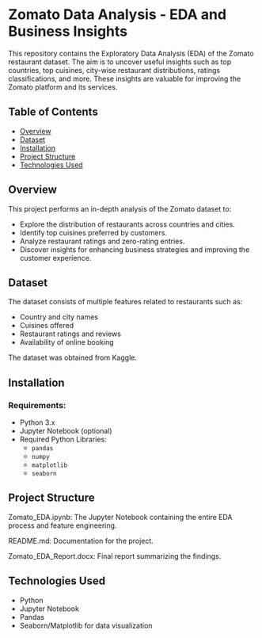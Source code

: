 # Zomato Data Analysis - EDA and Business Insights

This repository contains the Exploratory Data Analysis (EDA) of the Zomato restaurant dataset. The aim is to uncover useful insights such as top countries, top cuisines, city-wise restaurant distributions, ratings classifications, and more. These insights are valuable for improving the Zomato platform and its services.

## Table of Contents
- [Overview](#overview)
- [Dataset](#dataset)
- [Installation](#installation)
- [Project Structure](#project-structure)
- [Technologies Used](#technologies-used)

## Overview
This project performs an in-depth analysis of the Zomato dataset to:
- Explore the distribution of restaurants across countries and cities.
- Identify top cuisines preferred by customers.
- Analyze restaurant ratings and zero-rating entries.
- Discover insights for enhancing business strategies and improving the customer experience.

## Dataset
The dataset consists of multiple features related to restaurants such as:
- Country and city names
- Cuisines offered
- Restaurant ratings and reviews
- Availability of online booking

The dataset was obtained from Kaggle.

## Installation

### Requirements:
- Python 3.x
- Jupyter Notebook (optional)
- Required Python Libraries:
  - `pandas`
  - `numpy`
  - `matplotlib`
  - `seaborn`

## Project Structure

Zomato_EDA.ipynb: The Jupyter Notebook containing the entire EDA process and feature engineering.

README.md: Documentation for the project.

Zomato_EDA_Report.docx: Final report summarizing the findings.

## Technologies Used
- Python
- Jupyter Notebook
- Pandas
- Seaborn/Matplotlib for data visualization
